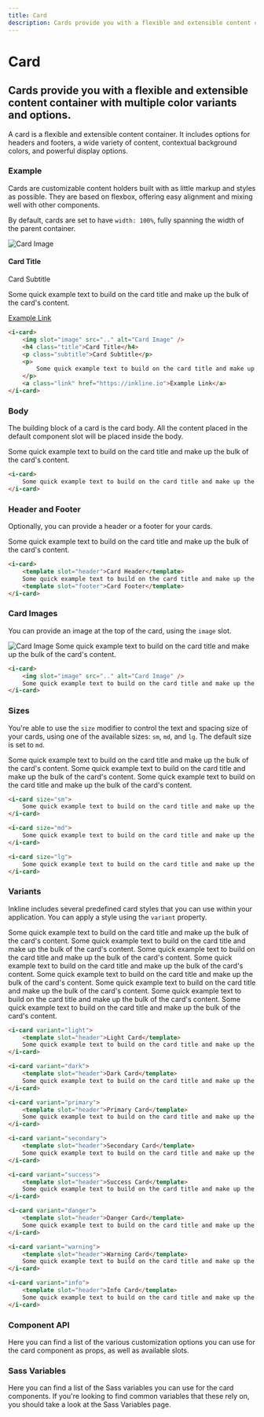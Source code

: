 ```yaml
---
title: Card
description: Cards provide you with a flexible and extensible content container with multiple color variants and options.
---
```


# Card
## Cards provide you with a flexible and extensible content container with multiple color variants and options.

A card is a flexible and extensible content container. It includes options for headers and footers, a wide variety of content, 
contextual background colors, and powerful display options. 

### Example
Cards are customizable content holders built with as little markup and styles as possible. 
They are based on flexbox, offering easy alignment and mixing well with other components. 

By default, cards are set to have `width: 100%`, fully spanning the width of the parent container. 

<i-code title="Card Example">
<i-tab type="preview">
    <i-row>
        <i-column lg="8" xl="6">
            <i-card>
                <img slot="image" src="/images/placeholder-500x250.jpg" alt="Card Image" />
                <h4 class="title">Card Title</h4>
                <p class="subtitle">Card Subtitle</p>
                <p>
                    Some quick example text to build on the card title and make up the bulk of the card's content.
                </p>
                <a class="link" href="https://inkline.io" onclick="return false;">Example Link</a>
            </i-card>
        </i-column>
    </i-row>
</i-tab>
<i-tab type="html">

~~~html
<i-card>
    <img slot="image" src=".." alt="Card Image" />
    <h4 class="title">Card Title</h4>
    <p class="subtitle">Card Subtitle</p>
    <p>
        Some quick example text to build on the card title and make up the bulk of the card's content.
    </p>
    <a class="link" href="https://inkline.io">Example Link</a>
</i-card>
~~~

</i-tab>
</i-code>

### Body
The building block of a card is the card body. All the content placed in the default component slot will be placed inside the body.

<i-code title="Card Body">
<i-tab type="preview">
    <i-row>
        <i-column lg="8" xl="6">
            <i-card>
                Some quick example text to build on the card title and make up the bulk of the card's content.
            </i-card>
        </i-column>
    </i-row>
</i-tab>
<i-tab type="html">

~~~html
<i-card>
    Some quick example text to build on the card title and make up the bulk of the card's content.
</i-card>
~~~

</i-tab>
</i-code>

### Header and Footer
Optionally, you can provide a header or a footer for your cards.

<i-code title="Card Header and Footer">
<i-tab type="preview">
    <i-row>
        <i-column lg="8" xl="6">
            <i-card>
                <template slot="header">Card Header</template>
                Some quick example text to build on the card title and make up the bulk of the card's content.
                <template slot="footer">Card Footer</template>
            </i-card>
        </i-column>
    </i-row>
</i-tab>
<i-tab type="html">

~~~html
<i-card>
    <template slot="header">Card Header</template>
    Some quick example text to build on the card title and make up the bulk of the card's content.
    <template slot="footer">Card Footer</template>
</i-card>
~~~

</i-tab>
</i-code>

### Card Images
You can provide an image at the top of the card, using the `image` slot.

<i-code title="Card Image">
<i-tab type="preview">
    <i-row>
        <i-column lg="8" xl="6">
            <i-card>
                <img slot="image" src="/images/placeholder-500x250.jpg" alt="Card Image" />
                Some quick example text to build on the card title and make up the bulk of the card's content.
            </i-card>
        </i-column>
    </i-row>
</i-tab>
<i-tab type="html">

~~~html
<i-card>
    <img slot="image" src=".." alt="Card Image" />
    Some quick example text to build on the card title and make up the bulk of the card's content.
</i-card>
~~~

</i-tab>
</i-code>

### Sizes
You're able to use the `size` modifier to control the text and spacing size of your cards, using one of the available sizes: `sm`, `md`, and `lg`. 
The default size is set to `md`.

<i-code title="Card Sizes">
<i-tab type="preview">
    <i-row class="_margin-bottom-1">
        <i-column lg="8" xl="6">
            <i-card size="sm">
                Some quick example text to build on the card title and make up the bulk of the card's content.
            </i-card>
        </i-column>
    </i-row>
    <i-row class="_margin-bottom-1">
        <i-column lg="8" xl="6">
            <i-card size="md">
                Some quick example text to build on the card title and make up the bulk of the card's content.
            </i-card>
        </i-column>
    </i-row>
    <i-row>
        <i-column lg="8" xl="6">
            <i-card size="lg">
                Some quick example text to build on the card title and make up the bulk of the card's content.
            </i-card>
        </i-column>
    </i-row>
</i-tab>
<i-tab type="html">

~~~html
<i-card size="sm">
    Some quick example text to build on the card title and make up the bulk of the card's content.
</i-card>
~~~
~~~html
<i-card size="md">
    Some quick example text to build on the card title and make up the bulk of the card's content.
</i-card>
~~~
~~~html
<i-card size="lg">
    Some quick example text to build on the card title and make up the bulk of the card's content.
</i-card>
~~~

</i-tab>
</i-code>

### Variants
Inkline includes several predefined card styles that you can use within your application. You can apply a style using the `variant` property.

<i-code title="Card Variants">
<i-tab type="preview">
    <i-row>
        <i-column lg="8" xl="6" class="_margin-bottom-1">
            <i-card variant="light">
                <template slot="header">Light Card</template>
                Some quick example text to build on the card title and make up the bulk of the card's content.
            </i-card>
        </i-column>
        <i-column lg="8" xl="6" class="_margin-bottom-1">
            <i-card variant="dark">
                <template slot="header">Dark Card</template>
                Some quick example text to build on the card title and make up the bulk of the card's content.
            </i-card>
        </i-column>
    </i-row>
    <i-row>
        <i-column lg="8" xl="6" class="_margin-bottom-1">
            <i-card variant="primary">
                <template slot="header">Primary Card</template>
                Some quick example text to build on the card title and make up the bulk of the card's content.
            </i-card>
        </i-column>
        <i-column lg="8" xl="6" class="_margin-bottom-1">
            <i-card variant="secondary">
                <template slot="header">Secondary Card</template>
                Some quick example text to build on the card title and make up the bulk of the card's content.
            </i-card>
        </i-column>
    </i-row>
    <i-row>
        <i-column lg="8" xl="6" class="_margin-bottom-1">
            <i-card variant="success">
                <template slot="header">Success Card</template>
                Some quick example text to build on the card title and make up the bulk of the card's content.
            </i-card>
        </i-column>
        <i-column lg="8" xl="6" class="_margin-bottom-1">
            <i-card variant="danger">
                <template slot="header">Danger Card</template>
                Some quick example text to build on the card title and make up the bulk of the card's content.
            </i-card>
        </i-column>
    </i-row>
    <i-row>
        <i-column lg="8" xl="6" class="_margin-bottom-1">
            <i-card variant="warning">
                <template slot="header">Warning Card</template>
                Some quick example text to build on the card title and make up the bulk of the card's content.
            </i-card>
        </i-column>
        <i-column lg="8" xl="6" class="_margin-bottom-1">
            <i-card variant="info">
                <template slot="header">Info Card</template>
                Some quick example text to build on the card title and make up the bulk of the card's content.
            </i-card>
        </i-column>
    </i-row>
</i-tab>
<i-tab type="html">

~~~html
<i-card variant="light">
    <template slot="header">Light Card</template>
    Some quick example text to build on the card title and make up the bulk of the card's content.
</i-card>
~~~
~~~html
<i-card variant="dark">
    <template slot="header">Dark Card</template>
    Some quick example text to build on the card title and make up the bulk of the card's content.
</i-card>
~~~
~~~html
<i-card variant="primary">
    <template slot="header">Primary Card</template>
    Some quick example text to build on the card title and make up the bulk of the card's content.
</i-card>
~~~
~~~html
<i-card variant="secondary">
    <template slot="header">Secondary Card</template>
    Some quick example text to build on the card title and make up the bulk of the card's content.
</i-card>
~~~
~~~html
<i-card variant="success">
    <template slot="header">Success Card</template>
    Some quick example text to build on the card title and make up the bulk of the card's content.
</i-card>
~~~
~~~html
<i-card variant="danger">
    <template slot="header">Danger Card</template>
    Some quick example text to build on the card title and make up the bulk of the card's content.
</i-card>
~~~
~~~html
<i-card variant="warning">
    <template slot="header">Warning Card</template>
    Some quick example text to build on the card title and make up the bulk of the card's content.
</i-card>
~~~
~~~html
<i-card variant="info">
    <template slot="header">Info Card</template>
    Some quick example text to build on the card title and make up the bulk of the card's content.
</i-card>
~~~

</i-tab>
</i-code>


### Component API
Here you can find a list of the various customization options you can use for the card component as props, as well as available slots.

<i-code markup="i-card" title="Card API" expanded link="https://github.com/inkline/inkline/tree/master/packages/inkline/src/components/ICard">
    <i-tab type="props">
        <api-table>
            <api-table-row>
                <template slot="property">size</template>
                <template slot="description">Sets the size of the card component.</template>
                <template slot="type"><code>String</code></template>
                <template slot="values"><code>sm</code>, <code>md</code>, <code>lg</code></template>
                <template slot="default"><code>md</code></template>
            </api-table-row>
            <api-table-row>
                <template slot="property">variant</template>
                <template slot="description">Sets the color variant of the card component.</template>
                <template slot="type"><code>String</code></template>
                <template slot="values"><code>primary</code>, <code>secondary</code>, <code>light</code>, <code>dark</code>, <code>success</code>, <code>danger</code>, <code>warning</code>, <code>info</code></template>
                <template slot="default"><code>primary</code></template>
            </api-table-row>
        </api-table>
    </i-tab>
    <i-tab type="slots">
        <api-table>
            <api-table-row>
                <template slot="slot">default</template>
                <template slot="description">Slot for card default content.</template>
            </api-table-row>
        </api-table>
    </i-tab>
</i-code>

### Sass Variables
Here you can find a list of the Sass variables you can use for the card components. If you're looking to find common variables that these rely on, you should take a look at the <nuxt-link :to="{ name: 'docs-core-sass-variables' }">Sass Variables</nuxt-link> page.

<i-code title="Card" expanded>
    <i-tab type="scss">
        <api-table>
            <api-table-row>
                <template slot="property">$card-font-size</template>
                <template slot="default"><code>$font-size</code></template>
            </api-table-row>
            <api-table-row>
                <template slot="property">$card-font-weight</template>
                <template slot="default"><code>$font-weight-normal</code></template>
            </api-table-row>
            <api-table-row>
                <template slot="property">$card-line-height</template>
                <template slot="default"><code>$line-height</code></template>
            </api-table-row>
            <api-table-row>
                <template slot="property">$card-border-width</template>
                <template slot="default"><code>$border-width</code></template>
            </api-table-row>
            <api-table-row>
                <template slot="property">$card-border-radius</template>
                <template slot="default"><code>$border-radius</code></template>
            </api-table-row>
            <api-table-row>
                <template slot="property">$card-padding-base</template>
                <template slot="default"><code>$spacer</code></template>
            </api-table-row>
            <api-table-row>
                <template slot="property">$card-padding</template>
                <template slot="default"><code>size-map($card-padding-base, $sizes, $size-multipliers)</code></template>
            </api-table-row>
            <api-table-row>
                <template slot="property">$card-color-for-light-variant</template>
                <template slot="default"><code>$color-for-light-variant</code></template>
            </api-table-row>
            <api-table-row>
                <template slot="property">$card-color-for-dark-variant</template>
                <template slot="default"><code>$color-for-dark-variant</code></template>
            </api-table-row>
            <api-table-row>
                <template slot="property">$card-variant-{variant}</template>
                <template slot="default"><code>card-variant($color-{variant})</code></template>
            </api-table-row>
            <api-table-row>
                <template slot="property">$card-variants</template>
<template slot="default-row">
                
~~~scss
(
    primary: $card-variant-primary,
    secondary: $card-variant-secondary,
    light: $card-variant-light,
    dark: $card-variant-dark,
    info: $card-variant-info,
    success: $card-variant-success,
    warning: $card-variant-warning,
    danger: $card-variant-danger
)
~~~
                
</template>
            </api-table-row>
            <api-table-row>
                <template slot="function">card-variant</template>
<template slot="default-row">
                
~~~scss
@function card-variant($variant) {
    $card-variant-color: variant-color-by-luminance($variant, $card-color-for-light-variant, $card-color-for-dark-variant);
    $card-variant-background: $variant;
    $card-variant-border-color: darken($variant, 10%);
    $card-variant-header-background: darken($variant, 5%);
    $card-variant-header-border-color: $card-variant-border-color;
    $card-variant-footer-background: $card-variant-header-background;
    $card-variant-footer-border-color: $card-variant-header-border-color;

    $variant-map: (
        background: $card-variant-background,
        color: $card-variant-color,
        border-color: $card-variant-border-color,
        header-background: $card-variant-header-background,
        header-border-color: $card-variant-header-border-color,
        footer-background: $card-variant-footer-background,
        footer-border-color: $card-variant-footer-border-color
    );

    @return $variant-map;
}
~~~
                
</template>
            </api-table-row>
        </api-table>
    </i-tab>
</i-code> 

